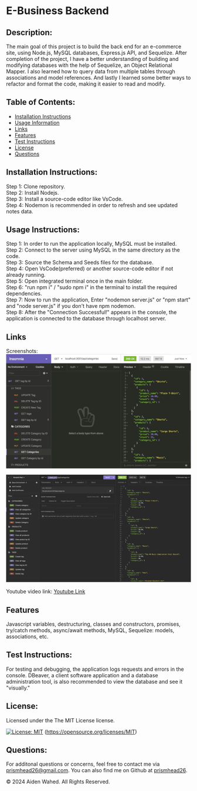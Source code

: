 # E-Business Backend

## Description:
The main goal of this project is to build the back end for an e-commerce site, using Node.js, MySQL databases, Express.js API, and Sequelize. After completion of the project, I have a better understanding of building and modifying databases with the help of Sequelize, an Object Relational Mapper. I also learned how to query data from multiple tables through associations and model references. And lastly I learned some better ways to refactor and format the code, making it easier to read and modify.
## Table of Contents:
- [Installation Instructions](#Installation-Instructions)
- [Usage Information](#Usage-Instructions)
- [Links](#Links)
- [Features](#Features)
- [Test Instructions](#Test-Instructions)
- [License](#License)
- [Questions](#Questions)

## Installation Instructions:
Step 1: Clone repository.
<br>
Step 2: Install Nodejs.
<br>
Step 3: Install a source-code editor like VsCode.
<br>
Step 4: Nodemon is recommended in order to refresh and see updated notes data.

## Usage Instructions:
Step 1: In order to run the application locally, MySQL must be installed.
<br>
Step 2: Connect to the server using MySQL in the same directory as the code.
<br>
Step 3: Source the Schema and Seeds files for the database.
<br>
Step 4: Open VsCode(preferred) or another source-code editor if not already running.
<br>
Step 5: Open integrated terminal once in the main folder.
<br>
Step 6: "run npm i" / "sudo npm i" in the terminal to install the required dependencies.
<br>
Step 7: Now to run the application, Enter "nodemon server.js" or "npm start" and "node server.js" if you don't have npm nodemon.
<br>
Step 8: After the "Connection Successful!" appears in the console, the application is connected to the database through localhost server.

## Links
Screenshots:
![Insomnia Preview](./Assets/images/app.gif)

![Screenshot](./Assets/images/screenshot.png)

Youtube video link:
[Youtube Link](https://youtu.be/-GS-W6hv0Ko)

## Features
Javascript variables, destructuring, classes and constructors, promises, try/catch methods, async/await methods, MySQL, Sequelize: models, associations, etc.

## Test Instructions:
For testing and debugging, the application logs requests and errors in the console. DBeaver, a client software application and a database administration tool, is also recommended to view the database and see it "visually."

## License:

Licensed under the The MIT License license.

[![License: MIT](https://img.shields.io/badge/License-MIT-yellow.svg)](https://opensource.org/licenses/MIT)  (https://opensource.org/licenses/MIT)

## Questions:
For additonal questions or concerns, feel free to contact me via [prismhead26@gmail.com](http://prismhead26@gmail.com). 
You can also find me on Github at [prismhead26](https://github.com/prismhead26).

© 2024 Aiden Wahed. All Rights Reserved.
